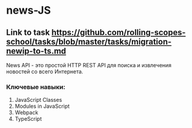 # news-JS
## Link to task https://github.com/rolling-scopes-school/tasks/blob/master/tasks/migration-newip-to-ts.md

News API - это простой HTTP REST API для поиска и извлечения новостей со всего Интернета.

### Ключевые навыки:
1. JavaScript Classes
2. Modules in JavaScript
3. Webpack
4. TypeScript
